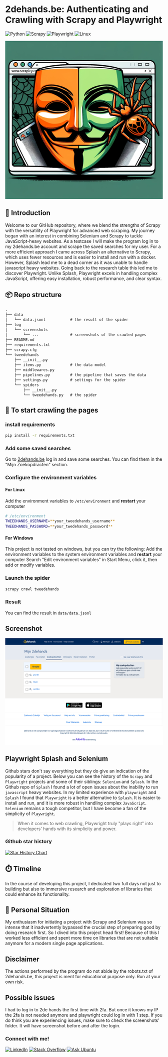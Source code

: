 # 2dehands.be: Authenticating and Crawling with Scrapy and Playwright
![Python](https://img.shields.io/badge/python-3670A0?style=for-the-badge&logo=python&logoColor=ffdd54)
![Scrapy](https://img.shields.io/badge/scrapy-50962d?style=for-the-badge&logo=scrapy&logoColor=white)
![Playwright](https://img.shields.io/badge/Playwright-2b3137?style=for-the-badge&logo=playwright&logoColor=orange)
![Linux](https://img.shields.io/badge/Linux-FCC624?style=for-the-badge&logo=linux&logoColor=black)

![Scrapy and Playwright](./assets/scrapy-playwright.png)

## 📖 Introduction

Welcome to our GitHub repository, where we blend the strengths of Scrapy with the versatility of Playwright for 
advanced web scraping. My journey began with an interest in combining Selenium and Scrapy to tackle JavaScript-heavy 
websites. As a testcase I will make the program log in to my 2dehands.be account and scrape the saved searches for my user. 
For a more efficient approach I came across Splash an alternative to Scrapy, which uses fewer resources and is easier to 
install and run with a docker. However, Splash lead me to a dead corner as it was unable to handle javascript heavy 
websites. Going back to the research table this led me to discover Playwright. Unlike Splash, Playwright excels in 
handling complex JavaScript, offering easy installation, robust performance, and clear syntax. 

## 📦 Repo structure
```
.
├── data
│   └── data.jsonl           # the result of the spider
├── log
│   └── screenshots
│       └── ...              # screenshots of the crawled pages
├── README.md
├── requirements.txt
├── scrapy.cfg
└── tweedehands
    ├── __init__.py
    ├── items.py             # the data model
    ├── middlewares.py
    ├── pipelines.py         # the pipeline that saves the data
    ├── settings.py          # settings for the spider
    └── spiders
        ├── __init__.py
        └── tweedehands.py   # the spider
```


## 🚀 To start crawling the pages

### install requirements
```bash
pip install -r requirements.txt
```

### Add some saved searches
Go to [2dehands.be](https://www.2dehands.be) log in and save some searches. You can find them in the 
"Mijn Zoekopdracten" section.

### Configure the environment variables

#### For Linux
Add the environment variables to `/etc/environment` and **restart** your computer 
```bash
# /etc/environment
TWEEDHANDS_USERNAME=**your_tweedehands_username**
TWEEDHANDS_PASSWORD=**your_twedehands_password**
```

#### For Windows
This project is not tested on windows, but you can try the following:
Add the environment variables to the system environment variables and **restart** your computer
Search "Edit environment variables" in Start Menu, click it, then add or modify variables.

### Launch the spider
```bash
scrapy crawl tweedehands
```

### Result

You can find the result in `data/data.jsonl` 
## Screenshot
![Screenshot](./assets/my_searches.png)

## Playwright Splash and Selenium
Github stars don't say everything but they do give an indication of the popularity of a project. Below you can see the
history of the `Scrapy` and `Playwright` projects and some of their siblings: `Selenium` and `Splash`.
In the Github repo of `Splash` I found a lot of open issues about the inability to run `javascript` heavy websites. 
In my limited experience with `playwright` and `Splash` I found that `Playwright` is a better alternative to `Splash`. 
It is easier to install and run, and it is more robust in handling complex `JavaScript`. `Selenium` remains a tough 
competitor, but I have become a fan of the simplicity of `Playwright`.

> When it comes to web crawling, Playwright truly "plays right" into developers' hands with its simplicity and power.

### Github star history
[![Star History Chart](https://api.star-history.com/svg?repos=microsoft/playwright,scrapinghub/splash,SeleniumHQ/selenium,scrapy/scrapy&type=Date)](https://star-history.com/#microsoft/playwright&scrapinghub/splash&SeleniumHQ/selenium&scrapy/scrapy&Date)

## ⏱️ Timeline
In the course of developing this project, I dedicated two full days not just to building but also to immersive research 
and exploration of libraries that could enhance its functionality.

## 📌 Personal Situation
My enthusiasm for initiating a project with Scrapy and Selenium was so intense that it inadvertently bypassed the 
crucial step of preparing good by doing research first. So I dived into this project head first! Because of this I 
worked less efficient and spent more time on libraries that are not suitable anymore for a modern single page applications.

## Disclaimer
The actions performed by the program do not abide by the robots.txt of 2dehands.be, this project is ment for educational 
purpose only. Run at your own risk.

## Possible issues
I had to log in to 2de hands the first time with 2fa. But once it knows my IP the 2fa is not needed anymore and playwright could log in with 1 step.
If you do think you are experiencing issues, make sure to check the screenshots' folder. It will have screenshot before and after the login.

### Connect with me!
[![LinkedIn](https://img.shields.io/badge/linkedin-%230077B5.svg?style=for-the-badge&logo=linkedin&logoColor=white)](https://www.linkedin.com/in/gerrit-geeraerts-143488141)
[![Stack Overflow](https://img.shields.io/badge/-Stackoverflow-FE7A16?style=for-the-badge&logo=stack-overflow&logoColor=white)](https://stackoverflow.com/users/10213635/gerrit-geeraerts)
[![Ask Ubuntu](https://img.shields.io/badge/-Askubuntu-dd4814?style=for-the-badge&logo=ubuntu&logoColor=white)](https://askubuntu.com/users/1097288/gerrit-geeraerts)